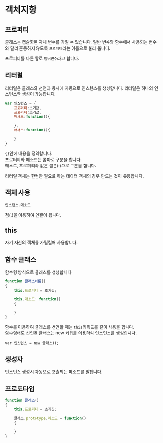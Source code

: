 # 객체지향


## 프로퍼티
클래스는 캡슐화된 자체 변수를 가질 수 있습니다. 
일반 변수와 함수에서 사용되는 변수와 달리 혼동하지 않도록 `프로퍼티`라는 이름으로 불리 웁니다.

프로퍼티를 다른 말로 `맴버변수`라고 합니다.


## 리터럴
리터럴은 클래스의 선언과 동시에 자동으로 인스턴스를 생성합니다.
리터럴은 하나의 인스턴스만 생성이 가능합니다.

```javascript
var 인스턴스 = {
    프로퍼티:초기값,
    프로퍼티:초기값,
    매서드:function(){

    },
    매서드:function(){

    }
}
```

`{}`안에 내용을 정의합니다.  
프로터티와 메소드는 콤마로 구분을 합니다.   
매소드, 프로퍼티와 값은 콜론(:)으로 구분을 합니다.

리터럴 객체는 한번만 필요로 하는 데이터 객체의 경우 만드는 것이 유용합니다.




## 객체 사용

```
인스턴스.메소드
```

점(.)을 이용하여 연결이 됩니다.


## this
자기 자신의 객체를 가릴킬때 사용합니다.


## 함수 클래스
함수형 방식으로 클래스를 생성합니다.

```javascript
function 클래스이름()
{
    this.프로퍼티 = 초기값;

    this.매소드: function()
    {

    }
}
```

함수를 이용하여 클래스를 선언할 때는 `this`키워드를 같이 사용을 합니다.  
함수형태로 선언된 클래스는 new 키워를 이용하여 인스턴스를 생성합니다.

```
var 인스턴스 = new 클래스();
```

## 생성자
인스턴스 생성시 자동으로 호출되는 메소드를 말합니다.


## 프로토타입

```javascript
function 클래스()
{
    this.프로퍼티 = 초기값;

    클래스.prototype.메소드 = function()
    {
        
    }
}
```

